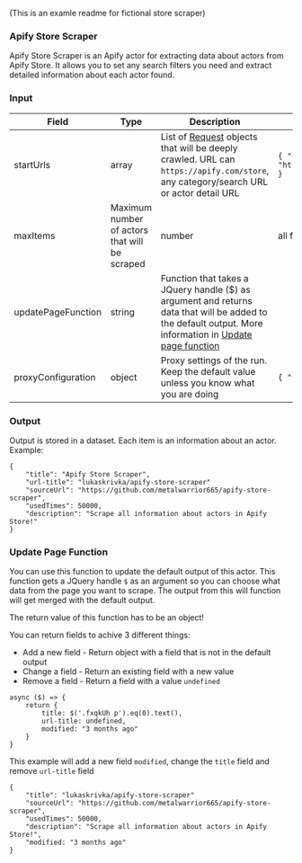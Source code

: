 (This is an examle readme for fictional store scraper)

### Apify Store Scraper

Apify Store Scraper is an Apify actor for extracting data about actors from Apify Store. It allows you to set any search filters you need and extract detailed information about each actor found.

### Input

| Field | Type | Description | Default value
| ----- | ---- | ----------- | -------------|
| startUrls | array | List of [Request](https://sdk.apify.com/docs/api/request#docsNav) objects that will be deeply crawled. URL can `https://apify.com/store`, any category/search URL or actor detail URL | `{ "url": "https://apify.com/store" }`|
| maxItems | Maximum number of actors that will be scraped | number | all found |
| updatePageFunction | string | Function that takes a JQuery handle ($) as argument and returns data that will be added to the default output. More information in [Update page function](#update-page-function) | |
| proxyConfiguration | object | Proxy settings of the run. Keep the default value unless you know what you are doing | `{ "useApifyProxy": true }`|

### Output

Output is stored in a dataset. Each item is an information about an actor. Example:

```
{
    "title": "Apify Store Scraper",
    "url-title": "lukaskrivka/apify-store-scraper"
    "sourceUrl": "https://github.com/metalwarrior665/apify-store-scraper",
    "usedTimes": 50000,
    "description": "Scrape all information about actors in Apify Store!"
}
```

### Update Page Function

You can use this function to update the default output of this actor. This function gets a JQuery handle `$` as an argument so you can choose what data from the page you want to scrape. The output from this will function will get merged with the default output.

The return value of this function has to be an object!

You can return fields to achive 3 different things:
- Add a new field - Return object with a field that is not in the default output
- Change a field - Return an existing field with a new value
- Remove a field - Return a field with a value `undefined`


```
async ($) => {
    return {
        title: $('.fxqkUh p').eq(0).text(),
        url-title: undefined,
        modified: "3 months ago"
    }
}
```
This example will add a new field `modified`, change the `title` field and remove `url-title` field
```
{
    "title": "lukaskrivka/apify-store-scraper"
    "sourceUrl": "https://github.com/metalwarrior665/apify-store-scraper",
    "usedTimes": 50000,
    "description": "Scrape all information about actors in Apify Store!",
    "modified: "3 months ago"
}
```

